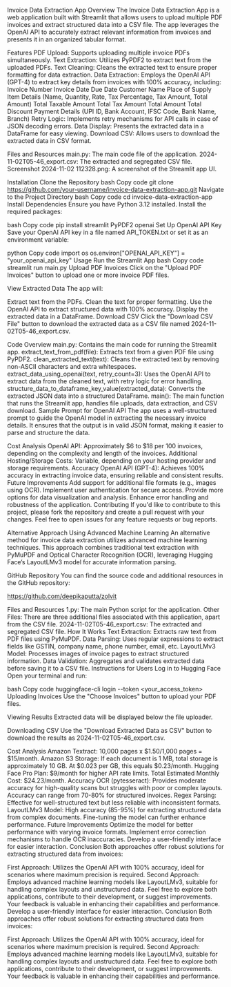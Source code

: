 Invoice Data Extraction App
Overview
The Invoice Data Extraction App is a web application built with Streamlit that allows users to upload multiple PDF invoices and extract structured data into a CSV file. The app leverages the OpenAI API to accurately extract relevant information from invoices and presents it in an organized tabular format.


Features
PDF Upload: Supports uploading multiple invoice PDFs simultaneously.
Text Extraction: Utilizes PyPDF2 to extract text from the uploaded PDFs.
Text Cleaning: Cleans the extracted text to ensure proper formatting for data extraction.
Data Extraction: Employs the OpenAI API (GPT-4) to extract key details from invoices with 100% accuracy, including:
Invoice Number
Invoice Date
Due Date
Customer Name
Place of Supply
Item Details (Name, Quantity, Rate, Tax Percentage, Tax Amount, Total Amount)
Total Taxable Amount
Total Tax Amount
Total Amount
Total Discount
Payment Details (UPI ID, Bank Account, IFSC Code, Bank Name, Branch)
Retry Logic: Implements retry mechanisms for API calls in case of JSON decoding errors.
Data Display: Presents the extracted data in a DataFrame for easy viewing.
Download CSV: Allows users to download the extracted data in CSV format.



Files and Resources
main.py: The main code file of the application.
2024-11-02T05-46_export.csv: The extracted and segregated CSV file.
Screenshot 2024-11-02 112328.png: A screenshot of the Streamlit app UI.



Installation
Clone the Repository
bash
Copy code
git clone https://github.com/your-username/invoice-data-extraction-app.git
Navigate to the Project Directory
bash
Copy code
cd invoice-data-extraction-app
Install Dependencies
Ensure you have Python 3.12 installed. Install the required packages:

bash
Copy code
pip install streamlit PyPDF2 openai
Set Up OpenAI API Key
Save your OpenAI API key in a file named API_TOKEN.txt or set it as an environment variable:

python
Copy code
import os
os.environ["OPENAI_API_KEY"] = "your_openai_api_key"
Usage
Run the Streamlit App
bash
Copy code
streamlit run main.py
Upload PDF Invoices
Click on the "Upload PDF Invoices" button to upload one or more invoice PDF files.

View Extracted Data
The app will:

Extract text from the PDFs.
Clean the text for proper formatting.
Use the OpenAI API to extract structured data with 100% accuracy.
Display the extracted data in a DataFrame.
Download CSV
Click the "Download CSV File" button to download the extracted data as a CSV file named 2024-11-02T05-46_export.csv.

Code Overview
main.py: Contains the main code for running the Streamlit app.
extract_text_from_pdf(file): Extracts text from a given PDF file using PyPDF2.
clean_extracted_text(text): Cleans the extracted text by removing non-ASCII characters and extra whitespaces.
extract_data_using_openai(text, retry_count=3): Uses the OpenAI API to extract data from the cleaned text, with retry logic for error handling.
structure_data_to_dataframe_key_value(extracted_data): Converts the extracted JSON data into a structured DataFrame.
main(): The main function that runs the Streamlit app, handles file uploads, data extraction, and CSV download.
Sample Prompt for OpenAI API
The app uses a well-structured prompt to guide the OpenAI model in extracting the necessary invoice details. It ensures that the output is in valid JSON format, making it easier to parse and structure the data.

Cost Analysis
OpenAI API: Approximately $6 to $18 per 100 invoices, depending on the complexity and length of the invoices.
Additional Hosting/Storage Costs: Variable, depending on your hosting provider and storage requirements.
Accuracy
OpenAI API (GPT-4): Achieves 100% accuracy in extracting invoice data, ensuring reliable and consistent results.
Future Improvements
Add support for additional file formats (e.g., images using OCR).
Implement user authentication for secure access.
Provide more options for data visualization and analysis.
Enhance error handling and robustness of the application.
Contributing
If you'd like to contribute to this project, please fork the repository and create a pull request with your changes. Feel free to open issues for any feature requests or bug reports.

Alternative Approach Using Advanced Machine Learning
An alternative method for invoice data extraction utilizes advanced machine learning techniques. This approach combines traditional text extraction with PyMuPDF and Optical Character Recognition (OCR), leveraging Hugging Face’s LayoutLMv3 model for accurate information parsing.

GitHub Repository
You can find the source code and additional resources in the GitHub repository:

https://github.com/deepikaputta/zolvit

Files and Resources
1.py: The main Python script for the application.
Other Files: There are three additional files associated with this application, apart from the CSV file.
2024-11-02T05-46_export.csv: The extracted and segregated CSV file.
How It Works
Text Extraction: Extracts raw text from PDF files using PyMuPDF.
Data Parsing: Uses regular expressions to extract fields like GSTIN, company name, phone number, email, etc.
LayoutLMv3 Model: Processes images of invoice pages to extract structured information.
Data Validation: Aggregates and validates extracted data before saving it to a CSV file.
Instructions for Users
Log in to Hugging Face
Open your terminal and run:

bash
Copy code
huggingface-cli login --token <your_access_token>
Uploading Invoices
Use the "Choose Invoices" button to upload your PDF files.

Viewing Results
Extracted data will be displayed below the file uploader.

Downloading CSV
Use the "Download Extracted Data as CSV" button to download the results as 2024-11-02T05-46_export.csv.

Cost Analysis
Amazon Textract: 10,000 pages x $1.50/1,000 pages = $15/month.
Amazon S3 Storage: If each document is 1 MB, total storage is approximately 10 GB. At $0.023 per GB, this equals $0.23/month.
Hugging Face Pro Plan: $9/month for higher API rate limits.
Total Estimated Monthly Cost: $24.23/month.
Accuracy
OCR (pytesseract): Provides moderate accuracy for high-quality scans but struggles with poor or complex layouts. Accuracy can range from 70-80% for structured invoices.
Regex Parsing: Effective for well-structured text but less reliable with inconsistent formats.
LayoutLMv3 Model: High accuracy (85-95%) for extracting structured data from complex documents. Fine-tuning the model can further enhance performance.
Future Improvements
Optimize the model for better performance with varying invoice formats.
Implement error correction mechanisms to handle OCR inaccuracies.
Develop a user-friendly interface for easier interaction.
Conclusion
Both approaches offer robust solutions for extracting structured data from invoices:

First Approach: Utilizes the OpenAI API with 100% accuracy, ideal for scenarios where maximum precision is required.
Second Approach: Employs advanced machine learning models like LayoutLMv3, suitable for handling complex layouts and unstructured data.
Feel free to explore both applications, contribute to their development, or suggest improvements. Your feedback is valuable in enhancing their capabilities and performance.
Develop a user-friendly interface for easier interaction.
Conclusion
Both approaches offer robust solutions for extracting structured data from invoices:

First Approach: Utilizes the OpenAI API with 100% accuracy, ideal for scenarios where maximum precision is required.
Second Approach: Employs advanced machine learning models like LayoutLMv3, suitable for handling complex layouts and unstructured data.
Feel free to explore both applications, contribute to their development, or suggest improvements. Your feedback is valuable in enhancing their capabilities and performance.
